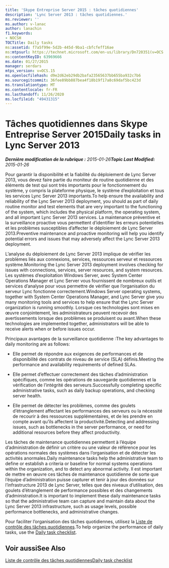 ```yaml
---
title: 'Skype Entreprise Server 2015 : tâches quotidiennes'
description: 'Lync Server 2013 : tâches quotidiennes.'
ms.reviewer: ''
ms.author: v-lanac
author: lanachin
f1.keywords:
- NOCSH
TOCTitle: Daily tasks
ms:assetid: f7a5f99e-5d2b-445d-9ba1-cbfcfeff16ae
ms:mtpsurl: https://technet.microsoft.com/en-us/library/Dn720351(v=OCS.15)
ms:contentKeyID: 63969666
ms.date: 01/27/2015
manager: serdars
mtps_version: v=OCS.15
ms.openlocfilehash: d9e2d62eb29db2bafa23565637bb655ba932c7b6
ms.sourcegitcommit: 36fee89bb887bea4f18b19f17a8c69daf5bc423d
ms.translationtype: MT
ms.contentlocale: fr-FR
ms.lasthandoff: 11/26/2020
ms.locfileid: "49431315"
---
```

# <a name="daily-tasks-in-lync-server-2013"></a><span data-ttu-id="c2b66-103">Tâches quotidiennes dans Skype Entreprise Server 2015</span><span class="sxs-lookup"><span data-stu-id="c2b66-103">Daily tasks in Lync Server 2013</span></span>

<div data-xmlns="http://www.w3.org/1999/xhtml">

<div class="topic" data-xmlns="http://www.w3.org/1999/xhtml" data-msxsl="urn:schemas-microsoft-com:xslt" data-cs="https://msdn.microsoft.com/">

<div data-asp="https://msdn2.microsoft.com/asp">



</div>

<div id="mainSection">

<div id="mainBody"><span data-ttu-id="c2b66-104">

<span> </span></span><span class="sxs-lookup"><span data-stu-id="c2b66-104">

<span> </span></span></span>

<span data-ttu-id="c2b66-105">_**Dernière modification de la rubrique :** 2015-01-26_</span><span class="sxs-lookup"><span data-stu-id="c2b66-105">_**Topic Last Modified:** 2015-01-26_</span></span>

<span data-ttu-id="c2b66-106">Pour garantir la disponibilité et la fiabilité du déploiement de Lync Server 2013, vous devez faire partie du moniteur de routine quotidienne et des éléments de test qui sont très importants pour le fonctionnement du système, y compris la plateforme physique, le système d’exploitation et tous les services Lync Server 2013 importants.</span><span class="sxs-lookup"><span data-stu-id="c2b66-106">To help ensure the availability and reliability of the Lync Server 2013 deployment, you should as part of daily routine monitor and test elements that are very important to the functioning of the system, which includes the physical platform, the operating system, and all important Lync Server 2013 services.</span></span> <span data-ttu-id="c2b66-107">La maintenance préventive et la surveillance proactive vous permettent d’identifier les erreurs potentielles et les problèmes susceptibles d’affecter le déploiement de Lync Server 2013.</span><span class="sxs-lookup"><span data-stu-id="c2b66-107">Preventive maintenance and proactive monitoring will help you identify potential errors and issues that may adversely affect the Lync Server 2013 deployment.</span></span>

<span data-ttu-id="c2b66-108">L’analyse du déploiement de Lync Server 2013 implique de vérifier les problèmes liés aux connexions, services, ressources serveur et ressources système.</span><span class="sxs-lookup"><span data-stu-id="c2b66-108">Monitoring the Lync Server 2013 deployment involves checking for issues with connections, services, server resources, and system resources.</span></span> <span data-ttu-id="c2b66-109">Les systèmes d’exploitation Windows Server, avec System Center Operations Manager et Lync Server vous fournissent de nombreux outils et services d’analyse pour vous permettre de vérifier que l’organisation du serveur Lync fonctionne correctement.</span><span class="sxs-lookup"><span data-stu-id="c2b66-109">Windows Server operating systems, together with System Center Operations Manager, and Lync Server give you many monitoring tools and services to help ensure that the Lync Server organization is running smoothly.</span></span> <span data-ttu-id="c2b66-110">Lorsque ces technologies sont mises en œuvre conjointement, les administrateurs peuvent recevoir des avertissements lorsque des problèmes se produisent ou avant.</span><span class="sxs-lookup"><span data-stu-id="c2b66-110">When these technologies are implemented together, administrators will be able to receive alerts when or before issues occur.</span></span>

<span data-ttu-id="c2b66-111">Principaux avantages de la surveillance quotidienne :</span><span class="sxs-lookup"><span data-stu-id="c2b66-111">The key advantages to daily monitoring are as follows:</span></span>

  - <span data-ttu-id="c2b66-112">Elle permet de répondre aux exigences de performances et de disponibilité des contrats de niveau de service (SLA) définis.</span><span class="sxs-lookup"><span data-stu-id="c2b66-112">Meeting the performance and availability requirements of defined SLAs.</span></span>

  - <span data-ttu-id="c2b66-113">Elle permet d’effectuer correctement des tâches d’administration spécifiques, comme les opérations de sauvegarde quotidiennes et la vérification de l’intégrité des serveurs.</span><span class="sxs-lookup"><span data-stu-id="c2b66-113">Successfully completing specific administrative tasks, such as daily backup operations, and checking server health.</span></span>

  - <span data-ttu-id="c2b66-114">Elle permet de détecter les problèmes, comme des goulets d’étranglement affectant les performances des serveurs ou la nécessité de recourir à des ressources supplémentaires, et de les prendre en compte avant qu’ils affectent la productivité.</span><span class="sxs-lookup"><span data-stu-id="c2b66-114">Detecting and addressing issues, such as bottlenecks in the server performance, or need for additional resources before they affect productivity.</span></span>

<span data-ttu-id="c2b66-115">Les tâches de maintenance quotidiennes permettent à l’équipe d’administration de définir un critère ou une valeur de référence pour les opérations normales des systèmes dans l’organisation et de détecter les activités anormales.</span><span class="sxs-lookup"><span data-stu-id="c2b66-115">Daily maintenance tasks help the administrative team to define or establish a criteria or baseline for normal systems operations within the organization, and to detect any abnormal activity.</span></span> <span data-ttu-id="c2b66-116">Il est important de mettre en œuvre ces tâches de maintenance quotidienne de sorte que l’équipe d’administration puisse capturer et tenir à jour des données sur l’infrastructure 2013 de Lync Server, telles que des niveaux d’utilisation, des goulets d’étranglement de performance possibles et des changements d’administration.</span><span class="sxs-lookup"><span data-stu-id="c2b66-116">It is important to implement these daily maintenance tasks so that the administrative team can capture and maintain data about the Lync Server 2013 infrastructure, such as usage levels, possible performance bottlenecks, and administrative changes.</span></span>

<span data-ttu-id="c2b66-117">Pour faciliter l’organisation des tâches quotidiennes, utilisez la [Liste de contrôle des tâches quotidiennes](lync-server-2013-operations-checklists.md).</span><span class="sxs-lookup"><span data-stu-id="c2b66-117">To help organize the performance of daily tasks, use the [Daily task checklist](lync-server-2013-operations-checklists.md).</span></span>

<div>

## <a name="see-also"></a><span data-ttu-id="c2b66-118">Voir aussi</span><span class="sxs-lookup"><span data-stu-id="c2b66-118">See Also</span></span>


[<span data-ttu-id="c2b66-119">Liste de contrôle des tâches quotidiennes</span><span class="sxs-lookup"><span data-stu-id="c2b66-119">Daily task checklist</span></span>](lync-server-2013-operations-checklists.md)  
  

<span data-ttu-id="c2b66-120"></div>

</div>

<span> </span>

</div>

</div>

</span><span class="sxs-lookup"><span data-stu-id="c2b66-120"></div>

</div>

<span> </span>

</div>

</div>

</span></span></div>

